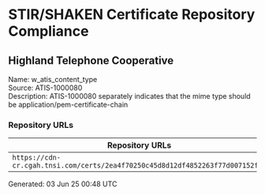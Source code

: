 # STIR/SHAKEN Certificate Repository Compliance

## Highland Telephone Cooperative

Name: w_atis_content_type\
Source: ATIS-1000080\
Description: ATIS-1000080 separately indicates that the mime type should be application/pem-certificate-chain
### Repository URLs

| Repository URLs | Not After |  Problems | Link |
|-----------------|-----------|-----------|------|
| `https://cdn-cr.cgah.tnsi.com/certs/2ea4f70250c45d8d12df4852263f77d007152f19` | 28&#160;Mar&#160;26&#160;18:43&#160;UTC | true | [view](../../REPOS/ab84718afc090339edd8006ff9b095514d1432b9/README.md) |


Generated: 03 Jun 25 00:48 UTC